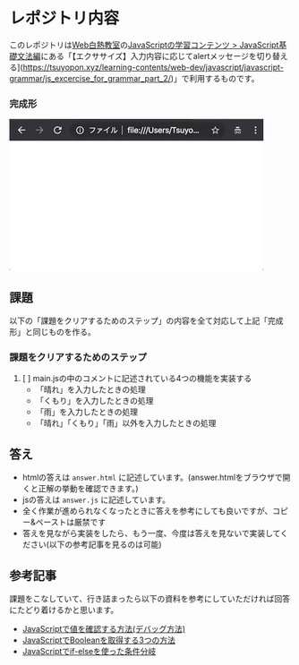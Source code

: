 # レポジトリ内容

このレポジトリは[Web白熱教室](https://tsuyopon.xyz/)の[JavaScriptの学習コンテンツ > JavaScript基礎文法編](https://tsuyopon.xyz/learning-contents/web-dev/javascript/javascript-grammar/)にある「【エクササイズ】入力内容に応じてalertメッセージを切り替える](https://tsuyopon.xyz/learning-contents/web-dev/javascript/javascript-grammar/js_excercise_for_grammar_part_2/)」で利用するものです。


### 完成形

![完成形](./images/assignment.gif)

## 課題

以下の「課題をクリアするためのステップ」の内容を全て対応して上記「完成形」と同じものを作る。

### 課題をクリアするためのステップ

1. [ ] main.jsの中のコメントに記述されている4つの機能を実装する
    - 「晴れ」を入力したときの処理
    - 「くもり」を入力したときの処理
    - 「雨」を入力したときの処理
    - 「晴れ」「くもり」「雨」以外を入力したときの処理

## 答え

- htmlの答えは `answer.html` に記述しています。(answer.htmlをブラウザで開くと正解の挙動を確認できます。)
- jsの答えは `answer.js` に記述しています。
- 全く作業が進められなくなったときに答えを参考にしても良いですが、コピー&ペーストは厳禁です
- 答えを見ながら実装をしたら、もう一度、今度は答えを見ないで実装してください(以下の参考記事を見るのは可能)

## 参考記事

課題をこなしていて、行き詰まったら以下の資料を参考にしていただければ回答にたどり着けるかと思います。

- [JavaScriptで値を確認する方法(デバッグ方法)](https://tsuyopon.xyz/learning-contents/web-dev/javascript/javascript-grammar/how-to-debug-js-code/)
- [JavaScriptでBooleanを取得する3つの方法](https://tsuyopon.xyz/learning-contents/web-dev/javascript/javascript-grammar/how-to-get-boolean-values/)
- [JavaScriptでif-elseを使った条件分岐](https://tsuyopon.xyz/learning-contents/web-dev/javascript/javascript-grammar/how-to-use-if-else-statements/)
